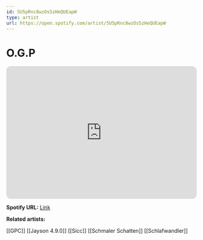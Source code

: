 ```yaml
---
id: 5U5pRnc8wzOs5zHeQUEapW
type: artist
url: https://open.spotify.com/artist/5U5pRnc8wzOs5zHeQUEapW
---
```

# O.G.P

<iframe style="border-radius:12px" src="https://open.spotify.com/embed/artist/5U5pRnc8wzOs5zHeQUEapW" width="100%" height="352" frameBorder="0" allowfullscreen="" allow="autoplay; clipboard-write; encrypted-media; fullscreen; picture-in-picture" loading="lazy"></iframe>

**Spotify URL:** [Link](https://open.spotify.com/artist/5U5pRnc8wzOs5zHeQUEapW)

**Related artists:**

[[GPC]]
[[Jayson 4.9.0]]
[[Sicc]]
[[Schmaler Schatten]]
[[Schlafwandler]]
